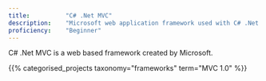 ```yaml
---
title: 			"C# .Net MVC"
description: 	"Microsoft web application framework used with C# .Net."
proficiency:	"Beginner"
---
```


C# .Net MVC is a web based framework created by Microsoft.

{{% categorised_projects taxonomy="frameworks" term="MVC 1.0" %}}